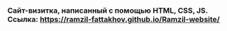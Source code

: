 ### Сайт-визитка, написанный с помощью HTML, CSS, JS. Ссылка: https://ramzil-fattakhov.github.io/Ramzil-website/

